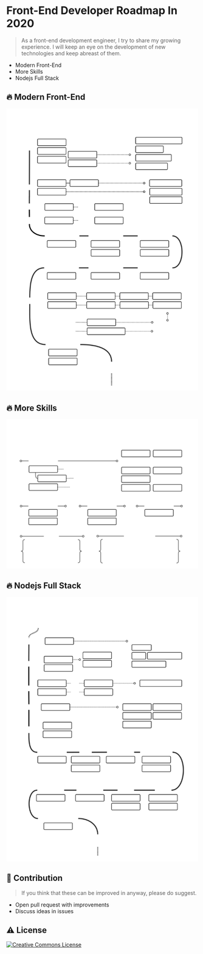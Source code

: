 
# Front-End Developer Roadmap In 2020

> As a front-end development engineer, I try to share my growing experience.
I will keep an eye on the development of new technologies and keep abreast of them.

* Modern Front-End
* More Skills
* Nodejs Full Stack

## 🔥 Modern Front-End

![Front-End Developer Roadmap](./images/frontend.svg)

## 🔥 More Skills

![Full Stack Developer Roadmap](./images/moreskills.svg)

## 🔥 Nodejs Full Stack

![Full Stack Developer Roadmap](./images/fullstack.svg)


## 🤝 Contribution

> If you think that these can be improved in anyway, please do suggest.

* Open pull request with improvements
* Discuss ideas in issues


 ## ⚠ License

<a rel="license" href="http://creativecommons.org/licenses/by-nc-nd/3.0/"><img alt="Creative Commons License" style="border-width:0" src="https://i.creativecommons.org/l/by-nc-nd/3.0/88x31.png" /></a>

